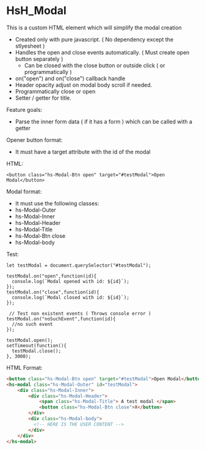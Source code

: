# HsH_Modal
This is a custom HTML element which will simplify the modal creation

- Created only with pure javascript. ( No dependency except the stlyesheet )
- Handles the open and close events automatically. ( Must create open button separately )
  - Can be closed with the close button or outside click ( or programmatically )
- on("open") and on("close") callback handle
- Header opacity adjust on modal body scroll if needed.
- Programmatically close or open
- Setter / getter for title.

Feature goals:
- Parse the inner form data ( if it has a form ) which can be called with a getter

Opener button format:
- It must have a target attribute with the id of the modal

HTML: 
```
<button class="hs-Modal-Btn open" target="#testModal">Open Modal</button>
```

Modal format:
 - It must use the following classes:
  - hs-Modal-Outer
  - hs-Modal-Inner
  - hs-Modal-Header
  - hs-Modal-Title
  - hs-Modal-Btn close
  - hs-Modal-body
  
  
  Test:

```JS
let testModal = document.querySelector("#testModal");
 
testModal.on("open",function(id){
  console.log(`Modal opened with id: ${id}`);
});
testModal.on("close",function(id){
  console.log(`Modal closed with id: ${id}`);
});
 
 // Test non existent events ( Throws console error )
testModal.on("noSuchEvent",function(id){
  //no such event
});
 
testModal.open();
setTimeout(function(){
  testModal.close();
}, 3000);
```


HTML Format:

```HTML
<button class="hs-Modal-Btn open" target="#testModal">Open Modal</button>
<hs-modal class="hs-Modal-Outer" id="testModal">
    <div class="hs-Modal-Inner">
        <div class="hs-Modal-Header">
            <span class="hs-Modal-Title"> A test modal </span>
            <button class="hs-Modal-Btn close">X</button>
        </div>
        <div class="hs-Modal-body">
          <!-- HERE IS THE USER CONTENT -->
        </div>
    </div>
</hs-modal>
```
